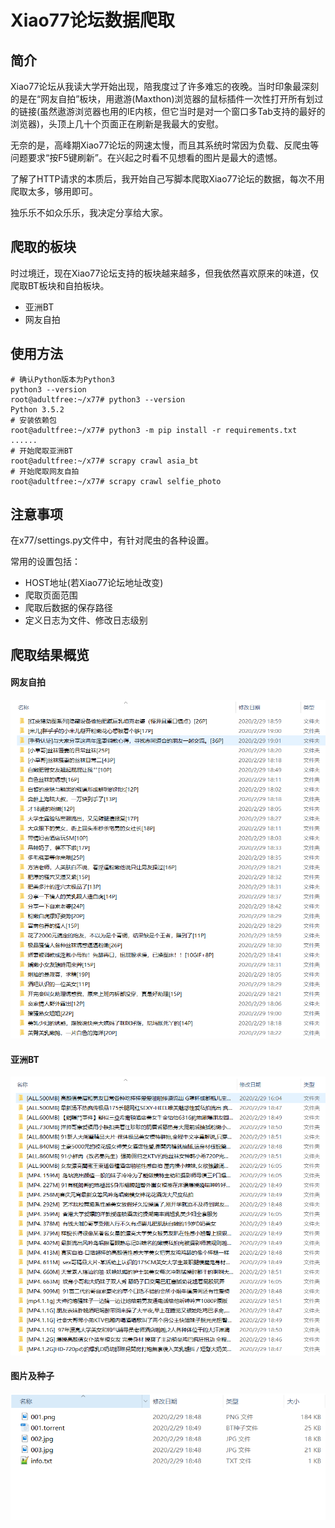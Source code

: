 # Xiao77论坛数据爬取

## 简介

Xiao77论坛从我读大学开始出现，陪我度过了许多难忘的夜晚。当时印象最深刻的是在“网友自拍”板块，用遨游(Maxthon)浏览器的鼠标插件一次性打开所有划过的链接(虽然遨游浏览器也用的IE内核，但它当时是对一个窗口多Tab支持的最好的浏览器)，头顶上几十个页面正在刷新是我最大的安慰。

无奈的是，高峰期Xiao77论坛的网速太慢，而且其系统时常因为负载、反爬虫等问题要求“按F5键刷新”。在兴起之时看不见想看的图片是最大的遗憾。

了解了HTTP请求的本质后，我开始自己写脚本爬取Xiao77论坛的数据，每次不用爬取太多，够用即可。

独乐乐不如众乐乐，我决定分享给大家。

## 爬取的板块

时过境迁，现在Xiao77论坛支持的板块越来越多，但我依然喜欢原来的味道，仅爬取BT板块和自拍板块。

* 亚洲BT
* 网友自拍

## 使用方法

```shell script
# 确认Python版本为Python3
python3 --version
root@adultfree:~/x77# python3 --version
Python 3.5.2
# 安装依赖包
root@adultfree:~/x77# python3 -m pip install -r requirements.txt
......
# 开始爬取亚洲BT
root@adultfree:~/x77# scrapy crawl asia_bt
# 开始爬取网友自拍
root@adultfree:~/x77# scrapy crawl selfie_photo
```

## 注意事项

在x77/settings.py文件中，有针对爬虫的各种设置。

常用的设置包括：

 * HOST地址(若Xiao77论坛地址改变)
 * 爬取页面范围
 * 爬取后数据的保存路径
 * 定义日志为文件、修改日志级别

## 爬取结果概览

#### 网友自拍
![网友自拍](https://raw.githubusercontent.com/adultfree/x77/master/images/selfie_photo_result.png)

#### 亚洲BT
![亚洲BT](https://raw.githubusercontent.com/adultfree/x77/master/images/asia_bt_result.png)

#### 图片及种子
![亚洲BT种子细节](https://raw.githubusercontent.com/adultfree/x77/master/images/asia_bt_torrent_result.png)